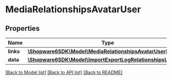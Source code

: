 # MediaRelationshipsAvatarUser

## Properties
Name | Type | Description | Notes
------------ | ------------- | ------------- | -------------
**links** | [**\Shopware6SDK\Model\MediaRelationshipsAvatarUserLinks**](MediaRelationshipsAvatarUserLinks.md) |  | [optional] 
**data** | [**\Shopware6SDK\Model\ImportExportLogRelationshipsUserData**](ImportExportLogRelationshipsUserData.md) |  | [optional] 

[[Back to Model list]](../../README.md#documentation-for-models) [[Back to API list]](../../README.md#documentation-for-api-endpoints) [[Back to README]](../../README.md)

